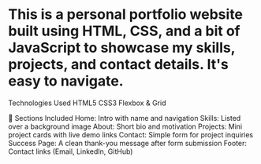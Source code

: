 <h1>This is a personal portfolio website built using HTML, CSS, and a bit of JavaScript to showcase my skills, projects, and contact details. It's easy to navigate.</h1>
<p>Technologies Used
HTML5
CSS3
Flexbox & Grid
</p>
<p>📌 Sections Included
Home: Intro with name and navigation
Skills: Listed over a background image
About: Short bio and motivation
Projects: Mini project cards with live demo links
Contact: Simple form for project inquiries
Success Page: A clean thank-you message after form submission
Footer: Contact links (Email, LinkedIn, GitHub)</p>
